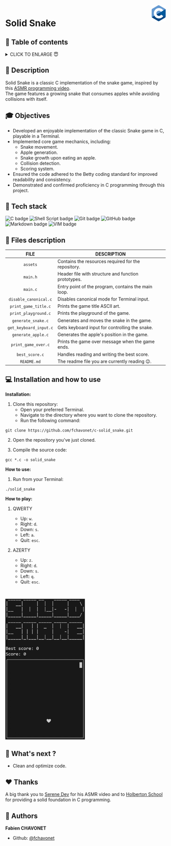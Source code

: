 <img  height="50px" align="right" src="https://raw.githubusercontent.com/fchavonet/fchavonet/main/assets/images/logo-c.png" alt="C logo">

# Solid Snake

## 🔖 Table of contents

<details>
        <summary>
        CLICK TO ENLARGE 😇
        </summary>
        📄 <a href="#description">Description</a>
        <br>
        🎓 <a href="#objectives">Objectives</a>
        <br>
        🔨 <a href="#tech-stack">Tech stack</a>
        <br>
        📂 <a href="#files-description">Files description</a>
        <br>
        💻 <a href="#installation_and_how_to_use">Installation and how to use</a>
        <br>
        🔧 <a href="#whats-next">What's next?</a>
        <br>
        ♥️ <a href="#thanks">Thanks</a>
        <br>
        👷 <a href="#authors">Authors</a>
</details>

## 📝 <span id="description">Description</span>

Solid Snake is a classic C implementation of the snake game, inspired by this [ASMR programming video](https://www.youtube.com/watch?v=cUJE10XEjrU).
<br>
The game features a growing snake that consumes apples while avoiding collisions with itself.

## 🎓 <span id="objectives">Objectives</span>

- Developed an enjoyable implementation of the classic Snake game in C, playable in a Terminal.
- Implemented core game mechanics, including:
    - Snake movement.
    - Apple generation.
    - Snake growth upon eating an apple.
    - Collision detection.
    - Scoring system.
- Ensured the code adhered to the Betty coding standard for improved readability and consistency.
- Demonstrated and confirmed proficiency in C programming through this project.

## 🔨 <span id="tech-stack">Tech stack</span>

<p align="left">
    <img src="https://img.shields.io/badge/C-a8b9cc?logo=&logoColor=black&style=for-the-badge" alt="C badge">
    <img src="https://img.shields.io/badge/SHELL SCRIPT-000000?logo=gnu-bash&logoColor=white&style=for-the-badge" alt="Shell Script badge">
    <img src="https://img.shields.io/badge/GIT-f05032?logo=git&logoColor=white&style=for-the-badge" alt="Git badge">
    <img src="https://img.shields.io/badge/GITHUB-181717?logo=github&logoColor=white&style=for-the-badge" alt="GitHub badge">
    <img src="https://img.shields.io/badge/MARKDOWN-000000?logo=markdown&logoColor=white&style=for-the-badge" alt="Markdown badge">
    <img src="https://img.shields.io/badge/VIM-019733?logo=vim&logoColor=white&style=for-the-badge" alt="VIM badge">
</p>

## 📂 <span id="files-description">Files description</span>

| **FILE**               | **DESCRIPTION**                                     |
| :--------------------: | --------------------------------------------------- |
| `assets`               | Contains the resources required for the repository. |
| `main.h`               | Header file with structure and function prototypes. |
| `main.c`               | Entry point of the program, contains the main loop. |
| `disable_canonical.c`  | Disables canonical mode for Terminal input.         |
| `print_game_title.c`   | Prints the game title ASCII art.                    |
| `print_playground.c`   | Prints the playground of the game.                  |
| `generate_snake.c`     | Generates and moves the snake in the game.          |
| `get_keyboard_input.c` | Gets keyboard input for controlling the snake.      |
| `generate_apple.c`     | Generates the apple's position in the game.         |
| `print_game_over.c`    | Prints the game over message when the game ends.    |
| `best_score.c`         | Handles reading and writing the best score.         |
| `README.md`            | The readme file you are currently reading 😉.       |

## 💻 <span id="installation_and_how_to_use">Installation and how to use</span>

**Installation:**

1. Clone this repository:
    - Open your preferred Terminal.
    - Navigate to the directory where you want to clone the repository.
    - Run the following command:

```
git clone https://github.com/fchavonet/c-solid_snake.git
```

2. Open the repository you've just cloned.

3. Compile the source code:

```
gcc *.c -o solid_snake
```

**How to use:**

1. Run from your Terminal:

```
./solid_snake
```

**How to play:**

1. QWERTY
    - Up: `w`.
    - Right: `d`.
    - Down: `s`.
    - Left: `a`.
    - Quit: `esc`.

2. AZERTY
    - Up: `z`.
    - Right: `d`.
    - Down: `s`.
    - Left: `q`.
    - Quit: `esc`.

<br>

<p align="left">
    <img width="250px" src="./assets/images/solid_snake.gif" alt="Solid Snake gif">
</p>

## 🔧 <span id="whats-next">What's next ?</span>

- Clean and optimize code.

## ♥️ <span id="thanks">Thanks</span>

A big thank you to [Serene Dev](https://github.com/serene-dev) for his ASMR video and to [Holberton School](https://www.holbertonschool.com/) for providing a solid foundation in C programming.

## 👷 <span id="authors">Authors</span>

**Fabien CHAVONET**
- Github: [@fchavonet](https://github.com/fchavonet)
